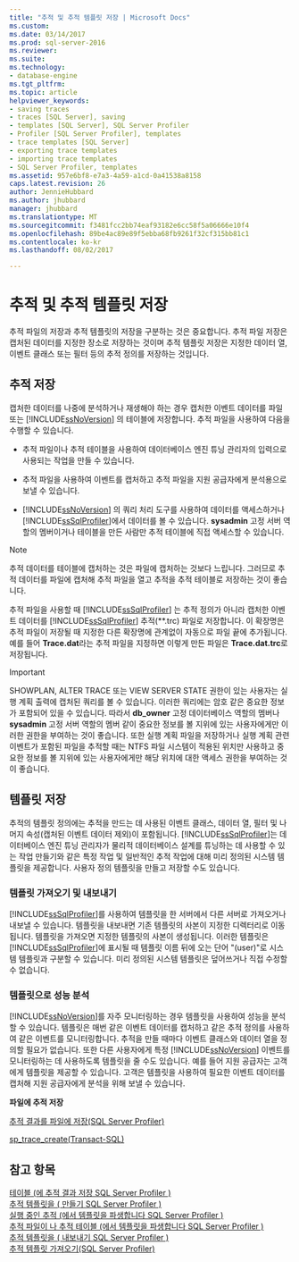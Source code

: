 ```yaml
---
title: "추적 및 추적 템플릿 저장 | Microsoft Docs"
ms.custom: 
ms.date: 03/14/2017
ms.prod: sql-server-2016
ms.reviewer: 
ms.suite: 
ms.technology:
- database-engine
ms.tgt_pltfrm: 
ms.topic: article
helpviewer_keywords:
- saving traces
- traces [SQL Server], saving
- templates [SQL Server], SQL Server Profiler
- Profiler [SQL Server Profiler], templates
- trace templates [SQL Server]
- exporting trace templates
- importing trace templates
- SQL Server Profiler, templates
ms.assetid: 957e6bf8-e7a3-4a59-a1cd-0a41538a8158
caps.latest.revision: 26
author: JennieHubbard
ms.author: jhubbard
manager: jhubbard
ms.translationtype: MT
ms.sourcegitcommit: f3481fcc2bb74eaf93182e6cc58f5a06666e10f4
ms.openlocfilehash: 89be4ac89e89f5ebba68fb9261f32cf315bb81c1
ms.contentlocale: ko-kr
ms.lasthandoff: 08/02/2017

---
```

# <a name="save-traces-and-trace-templates"></a>추적 및 추적 템플릿 저장
  추적 파일의 저장과 추적 템플릿의 저장을 구분하는 것은 중요합니다. 추적 파일 저장은 캡처된 데이터를 지정한 장소로 저장하는 것이며 추적 템플릿 저장은 지정한 데이터 열, 이벤트 클래스 또는 필터 등의 추적 정의를 저장하는 것입니다.  
  
## <a name="saving-traces"></a>추적 저장  
 캡처한 데이터를 나중에 분석하거나 재생해야 하는 경우 캡처한 이벤트 데이터를 파일 또는 [!INCLUDE[ssNoVersion](../../includes/ssnoversion-md.md)] 의 테이블에 저장합니다. 추적 파일을 사용하여 다음을 수행할 수 있습니다.  
  
-   추적 파일이나 추적 테이블을 사용하여 데이터베이스 엔진 튜닝 관리자의 입력으로 사용되는 작업을 만들 수 있습니다.  
  
-   추적 파일을 사용하여 이벤트를 캡처하고 추적 파일을 지원 공급자에게 분석용으로 보낼 수 있습니다.  
  
-   [!INCLUDE[ssNoVersion](../../includes/ssnoversion-md.md)] 의 쿼리 처리 도구를 사용하여 데이터를 액세스하거나 [!INCLUDE[ssSqlProfiler](../../includes/sssqlprofiler-md.md)]에서 데이터를 볼 수 있습니다. **sysadmin** 고정 서버 역할의 멤버이거나 테이블을 만든 사람만 추적 테이블에 직접 액세스할 수 있습니다.  
  
> [!NOTE]  
>  추적 데이터를 테이블에 캡처하는 것은 파일에 캡처하는 것보다 느립니다. 그러므로 추적 데이터를 파일에 캡처해 추적 파일을 열고 추적을 추적 테이블로 저장하는 것이 좋습니다.  
  
 추적 파일을 사용할 때 [!INCLUDE[ssSqlProfiler](../../includes/sssqlprofiler-md.md)] 는 추적 정의가 아니라 캡처한 이벤트 데이터를 [!INCLUDE[ssSqlProfiler](../../includes/sssqlprofiler-md.md)] 추적(\**.trc) 파일로 저장합니다. 이 확장명은 추적 파일이 저장될 때 지정한 다른 확장명에 관계없이 자동으로 파일 끝에 추가됩니다. 예를 들어 **Trace.dat**라는 추적 파일을 지정하면 이렇게 만든 파일은 **Trace.dat.trc**로 저장됩니다.  
  
> [!IMPORTANT]  
>  SHOWPLAN, ALTER TRACE 또는 VIEW SERVER STATE 권한이 있는 사용자는 실행 계획 출력에 캡처된 쿼리를 볼 수 있습니다. 이러한 쿼리에는 암호 같은 중요한 정보가 포함되어 있을 수 있습니다. 따라서 **db_owner** 고정 데이터베이스 역할의 멤버나 **sysadmin** 고정 서버 역할의 멤버 같이 중요한 정보를 볼 지위에 있는 사용자에게만 이러한 권한을 부여하는 것이 좋습니다. 또한 실행 계획 파일을 저장하거나 실행 계획 관련 이벤트가 포함된 파일을 추적할 때는 NTFS 파일 시스템이 적용된 위치만 사용하고 중요한 정보를 볼 지위에 있는 사용자에게만 해당 위치에 대한 액세스 권한을 부여하는 것이 좋습니다.  
  
## <a name="saving-templates"></a>템플릿 저장  
 추적의 템플릿 정의에는 추적을 만드는 데 사용된 이벤트 클래스, 데이터 열, 필터 및 나머지 속성(캡처된 이벤트 데이터 제외)이 포함됩니다. [!INCLUDE[ssSqlProfiler](../../includes/sssqlprofiler-md.md)]는 데이터베이스 엔진 튜닝 관리자가 물리적 데이터베이스 설계를 튜닝하는 데 사용할 수 있는 작업 만들기와 같은 특정 작업 및 일반적인 추적 작업에 대해 미리 정의된 시스템 템플릿을 제공합니다. 사용자 정의 템플릿을 만들고 저장할 수도 있습니다.  
  
### <a name="importing-and-exporting-templates"></a>템플릿 가져오기 및 내보내기  
 [!INCLUDE[ssSqlProfiler](../../includes/sssqlprofiler-md.md)]를 사용하여 템플릿을 한 서버에서 다른 서버로 가져오거나 내보낼 수 있습니다. 템플릿을 내보내면 기존 템플릿의 사본이 지정한 디렉터리로 이동됩니다. 템플릿을 가져오면 지정한 템플릿의 사본이 생성됩니다. 이러한 템플릿은 [!INCLUDE[ssSqlProfiler](../../includes/sssqlprofiler-md.md)]에 표시될 때 템플릿 이름 뒤에 오는 단어 "(user)"로 시스템 템플릿과 구분할 수 있습니다. 미리 정의된 시스템 템플릿은 덮어쓰거나 직접 수정할 수 없습니다.  
  
### <a name="analyzing-performance-with-templates"></a>템플릿으로 성능 분석  
 [!INCLUDE[ssNoVersion](../../includes/ssnoversion-md.md)]를 자주 모니터링하는 경우 템플릿을 사용하여 성능을 분석할 수 있습니다. 템플릿은 매번 같은 이벤트 데이터를 캡처하고 같은 추적 정의를 사용하여 같은 이벤트를 모니터링합니다. 추적을 만들 때마다 이벤트 클래스와 데이터 열을 정의할 필요가 없습니다. 또한 다른 사용자에게 특정 [!INCLUDE[ssNoVersion](../../includes/ssnoversion-md.md)] 이벤트를 모니터링하는 데 사용하도록 템플릿을 줄 수도 있습니다. 예를 들어 지원 공급자는 고객에게 템플릿을 제공할 수 있습니다. 고객은 템플릿을 사용하여 필요한 이벤트 데이터를 캡처해 지원 공급자에게 분석을 위해 보낼 수 있습니다.  
  
 **파일에 추적 저장**  
  
 [추적 결과를 파일에 저장&#40;SQL Server Profiler&#41;](../../tools/sql-server-profiler/save-trace-results-to-a-file-sql-server-profiler.md)  
  
 [sp_trace_create&#40;Transact-SQL&#41;](../../relational-databases/system-stored-procedures/sp-trace-create-transact-sql.md)  
  
## <a name="see-also"></a>참고 항목  
 [테이블 &#40;에 추적 결과 저장 SQL Server Profiler &#41;](../../tools/sql-server-profiler/save-trace-results-to-a-table-sql-server-profiler.md)   
 [추적 템플릿을 &#40; 만들기 SQL Server Profiler &#41;](../../tools/sql-server-profiler/create-a-trace-template-sql-server-profiler.md)   
 [실행 중인 추적 &#40;에서 템플릿을 파생합니다 SQL Server Profiler &#41;](../../tools/sql-server-profiler/derive-a-template-from-a-running-trace-sql-server-profiler.md)   
 [추적 파일이 나 추적 테이블 &#40;에서 템플릿을 파생합니다 SQL Server Profiler &#41;](../../tools/sql-server-profiler/derive-a-template-from-a-trace-file-or-trace-table-sql-server-profiler.md)   
 [추적 템플릿을 &#40; 내보내기 SQL Server Profiler &#41;](../../tools/sql-server-profiler/export-a-trace-template-sql-server-profiler.md)   
 [추적 템플릿 가져오기&#40;SQL Server Profiler&#41;](../../tools/sql-server-profiler/import-a-trace-template-sql-server-profiler.md)  
  
  
